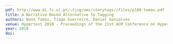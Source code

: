 ```yaml
---
pdf: http://www.di.fc.ul.pt/~tjvg/amc/storytags//files/p189-tomas.pdf
title: A Narrative-Based Alternative to Tagging
authors: Nuno Tomas, Tiago Guerreiro, Daniel Gonçalves
venue: Hypertext 2010 - Proceedings of the 21st ACM Conference on Hypertext and Hypermedia. Toronto, Canada, June, 2010
year: 2010
doi: 
---
```

